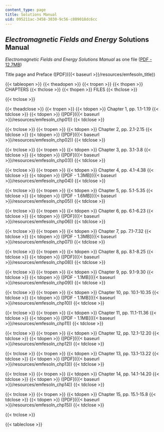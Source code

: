 ```yaml
---
content_type: page
title: Solutions Manual
uid: 095211ac-3458-3030-9c56-c809018dc6cc
---
```


_Electromagnetic Fields and Energy_ Solutions Manual
----------------------------------------------------

_Electromagnetic Fields and Energy Solutions Manual_ as one file ([PDF - 12.7MB](/ans7870/resources/zahn/solutions/emfesoln.pdf))

Title page and Preface ([PDF]({{< baseurl >}}/resources/emfesoln_title))

{{< tableopen >}}
{{< theadopen >}}
{{< tropen >}}
{{< thopen >}}
CHAPTERS
{{< thclose >}}
{{< thopen >}}
FILES
{{< thclose >}}

{{< trclose >}}

{{< theadclose >}}
{{< tropen >}}
{{< tdopen >}}
Chapter 1, pp. 1.1-1.19
{{< tdclose >}}
{{< tdopen >}}
([PDF]({{< baseurl >}}/resources/emfesoln_chp01))
{{< tdclose >}}

{{< trclose >}}
{{< tropen >}}
{{< tdopen >}}
Chapter 2, pp. 2.1-2.15
{{< tdclose >}}
{{< tdopen >}}
([PDF]({{< baseurl >}}/resources/emfesoln_chp02))
{{< tdclose >}}

{{< trclose >}}
{{< tropen >}}
{{< tdopen >}}
Chapter 3, pp. 3.1-3.8
{{< tdclose >}}
{{< tdopen >}}
([PDF]({{< baseurl >}}/resources/emfesoln_chp03))
{{< tdclose >}}

{{< trclose >}}
{{< tropen >}}
{{< tdopen >}}
Chapter 4, pp. 4.1-4.38
{{< tdclose >}}
{{< tdopen >}}
([PDF - 1.3MB]({{< baseurl >}}/resources/emfesoln_chp04))
{{< tdclose >}}

{{< trclose >}}
{{< tropen >}}
{{< tdopen >}}
Chapter 5, pp. 5.1-5.35
{{< tdclose >}}
{{< tdopen >}}
([PDF - 1.6MB]({{< baseurl >}}/resources/emfesoln_chp05))
{{< tdclose >}}

{{< trclose >}}
{{< tropen >}}
{{< tdopen >}}
Chapter 6, pp. 6.1-6.23
{{< tdclose >}}
{{< tdopen >}}
([PDF]({{< baseurl >}}/resources/emfesoln_chp06))
{{< tdclose >}}

{{< trclose >}}
{{< tropen >}}
{{< tdopen >}}
Chapter 7, pp. 7.1-7.32
{{< tdclose >}}
{{< tdopen >}}
([PDF - 1.3MB]({{< baseurl >}}/resources/emfesoln_chp07))
{{< tdclose >}}

{{< trclose >}}
{{< tropen >}}
{{< tdopen >}}
Chapter 8, pp. 8.1-8.25
{{< tdclose >}}
{{< tdopen >}}
([PDF]({{< baseurl >}}/resources/emfesoln_chp08))
{{< tdclose >}}

{{< trclose >}}
{{< tropen >}}
{{< tdopen >}}
Chapter 9, pp. 9.1-9.30
{{< tdclose >}}
{{< tdopen >}}
([PDF - 1.1MB]({{< baseurl >}}/resources/emfesoln_chp09))
{{< tdclose >}}

{{< trclose >}}
{{< tropen >}}
{{< tdopen >}}
Chapter 10, pp. 10.1-10.35
{{< tdclose >}}
{{< tdopen >}}
([PDF - 1.1MB]({{< baseurl >}}/resources/emfesoln_chp10))
{{< tdclose >}}

{{< trclose >}}
{{< tropen >}}
{{< tdopen >}}
Chapter 11, pp. 11.1-11.36
{{< tdclose >}}
{{< tdopen >}}
([PDF - 1.1MB]({{< baseurl >}}/resources/emfesoln_chp11))
{{< tdclose >}}

{{< trclose >}}
{{< tropen >}}
{{< tdopen >}}
Chapter 12, pp. 12.1-12.20
{{< tdclose >}}
{{< tdopen >}}
([PDF]({{< baseurl >}}/resources/emfesoln_chp12))
{{< tdclose >}}

{{< trclose >}}
{{< tropen >}}
{{< tdopen >}}
Chapter 13, pp. 13.1-13.22
{{< tdclose >}}
{{< tdopen >}}
([PDF]({{< baseurl >}}/resources/emfesoln_chp13))
{{< tdclose >}}

{{< trclose >}}
{{< tropen >}}
{{< tdopen >}}
Chapter 14, pp. 14.1-14.20
{{< tdclose >}}
{{< tdopen >}}
([PDF]({{< baseurl >}}/resources/emfesoln_chp14))
{{< tdclose >}}

{{< trclose >}}
{{< tropen >}}
{{< tdopen >}}
Chapter 15, pp. 15.1-15.8
{{< tdclose >}}
{{< tdopen >}}
([PDF]({{< baseurl >}}/resources/emfesoln_chp15))
{{< tdclose >}}

{{< trclose >}}

{{< tableclose >}}